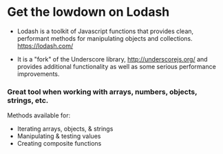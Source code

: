 # Get the lowdown on Lodash

* Lodash is a toolkit of Javascript functions that provides clean, performant methods for manipulating objects and collections. https://lodash.com/

* It is a "fork" of the Underscore library, http://underscorejs.org/
 and provides additional functionality as well as some serious performance improvements.

### Great tool when working with arrays, numbers, objects, strings, etc.
Methods available for:

* Iterating arrays, objects, & strings
* Manipulating & testing values
* Creating composite functions
